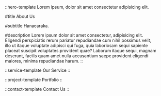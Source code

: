 ::hero-template
Lorem ipsum, dolor sit amet consectetur adipisicing elit.

#title
About Us

#subtitle
Hanacaraka.

#description
Lorem ipsum dolor sit amet consectetur, adipisicing elit. Eligendi perspiciatis rerum pariatur repudiandae cum nihil possimus velit, illo ut itaque voluptate adipisci qui fuga, quia laboriosam sequi sapiente placeat suscipit voluptates provident quae? Laborum itaque sequi, magnam deserunt, facilis quam amet nulla accusantium saepe provident eligendi maiores, minima repudiandae harum.
::

::service-template
Our Service
::

::project-template
Portfolio
::

::contact-template
Contact Us
::
